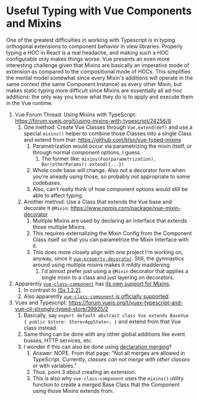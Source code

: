 Useful Typing with Vue Components and Mixins
============================================

One of the greatest difficulties in working with Typescript is in typing orthogonal extensions to component behavior in view libraries.  Properly typing a HOC in React is a real headache, and making such a HOC configurable only makes things worse.  Vue presents an even more interesting challenge given that Mixins are basically an imperative mode of extension as compared to the compositional mode of HOCs.  This simplifies the mental model somewhat since every Mixin's additions will operate in the same context (the same Component Instance) as every other Mixin, but makes static typing more difficult since Mixins are essentially all ad-hoc additions: the only way you know what they do is to apply and execute them in the Vue runtime.

1. Vue Forum Thread: Using Mixins with TypeScript: https://forum.vuejs.org/t/using-mixins-with-typescript/24256/8
    1. One method: Create Vue Classes through `Vue.extend(def)` and use a special `mixins()` helper to combine those Classes into a single Class and extend from that: https://github.com/ktsn/vue-typed-mixins
        1. Parametrization would occur via parametrizing the mixin itself, or through normal component options, I guess.
            1. The former like: `mixins(Foo(parametrization), Bar(otherParams)).extend({...})`
        2. Whole code base will change.  Also not a decorator form when you're already using those, so probably not appropriate to some codebases.
        3. Also, can't really think of how component options would still be able to affect typing.
    2. Another method: Use a Class that extends the Vue base and decorate it `@Mixin`: https://www.npmjs.com/package/vue-mixin-decorator
        1. Multiple Mixins are used by declaring an Interface that extends those multiple Mixins.
        2. This requires externalizing the Mixin Config from the Component Class itself so that you can parametrize the Mixin Interface with it.
        3. This does more closely align with one project I'm working on, anyway, since it [`vue-property-decorator`](https://github.com/kaorun343/vue-property-decorator).  Still, the gymnastics around using multiple mixins makes it mildly maddening.
            1. I'd almost prefer just using a `@Mixin` decorator that applies a single mixin to a class and just layering on decorators.
2. Apparently [`vue-class-component`](https://github.com/vuejs/vue-class-component) has [its own support for Mixins](https://github.com/vuejs/vue-class-component#using-mixins).
    1. In contrast to [(Ss 1.2.2)](https://www.npmjs.com/package/vue-mixin-decorator).
    2. Also apparently [`vue-class-component` is officially supported](https://vuejs.org/v2/guide/typescript.html#Class-Style-Vue-Components).
3. Vuex and Typescript: https://forum.vuejs.org/t/vuex-typescript-and-vue-cli-strongly-typed-store/39925/2
    1. Basically, say `export default abstract class Vue extends BaseVue { public $store: Store<AppState>; }` and extend from that Vue class instead.
    2. Same thing can be done with any other global additions like event busses, HTTP services, etc.
    3. I wonder if this can also be done using [declaration merging](https://www.typescriptlang.org/docs/handbook/declaration-merging.html)?
        1. Answer: NOPE.  From that page: "Not all merges are allowed in TypeScript. Currently, _classes can not merge with other classes_ or with variables."
        2. Thus, point 3 about creating an extension.
        3. This is also why `vue-class-component` uses the `mixins()` utility function to create a merged Base Class that the Component using those Mixins extends from.
